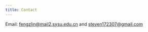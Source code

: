 ```yaml
---
title: Contact
---
```


Email: [fengzlin@mail2.sysu.edu.cn](mailto:fengzlin@mail2.sysu.edu.cn) and
[steven172307@gmail.com](mailto:steven172307@gmail.com)

